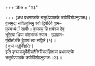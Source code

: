 +++
title = "२३"

+++
(अथ प्रथमाष्टके चतुर्थप्रपाठके त्रयोविंशोऽनुवाकः)।  
वा॒मम॒द्य स॑वितर्वा॒ममु॒ श्वो दि॒वेदि॑वे वा॒म–  
म॒स्मभ्य॑ँ सावीः। वा॒मस्य॒ हि क्षय॑स्य देव॒  
भूरे॑र॒या धि॒या वा॑म॒भाजः॑ स्याम। उ॒प॒या॒म–  
गृ॑हीतोऽसि दे॒वाय॑ त्वा सवि॒त्रे (१)॥  
( वा॒मं चतु॑र्विँशतिः )  
इति कृष्णयजुर्वेदीयतैत्तिरीयसंहितायां प्रथमाष्टके  
चतुर्थप्रपाठके त्रयोविंशोऽनुवाकः॥२३॥
